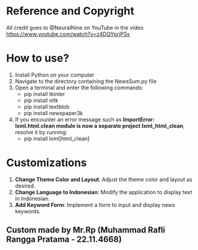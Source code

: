 # Reference and Copyright 
All credit goes to @NeuralNine on YouTube in the video https://www.youtube.com/watch?v=z4DQYprjPSs

# How to use?
1. Install Python on your computer
2. Navigate to the directory containing the NewsSum.py file
3. Open a terminal and enter the following commands:
   - pip install tkinter
   - pip install nltk
   - pip install textblob
   - pip install newspaper3k
4. If you encounter an error message such as **ImportError: lxml.html.clean module is now a separate project lxml_html_clean**, resolve it by running:
   - pip install lxml[html_clean]

# Customizations
1. **Change Theme Color and Layout**: Adjust the theme color and layout as desired.
2. **Change Language to Indonesian**: Modify the application to display text in Indonesian.
3. **Add Keyword Form**: Implement a form to input and display news keywords.

## Custom made by Mr.Rp (Muhammad Rafli Rangga Pratama - 22.11.4668)
